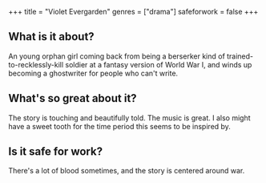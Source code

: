 +++
title = "Violet Evergarden"
genres = ["drama"]
safeforwork = false
+++

What is it about?
-----------

An young orphan girl coming back from being a berserker kind of trained-to-recklessly-kill soldier at a fantasy version of World War I, and winds up becoming a ghostwriter for people who can't write.

What's so great about it?
-------------------------

The story is touching and beautifully told. The music is great. I also might have a sweet tooth for the time period this seems to be inspired by.

Is it safe for work?
--------------------

There's a lot of blood sometimes, and the story is centered around war.
